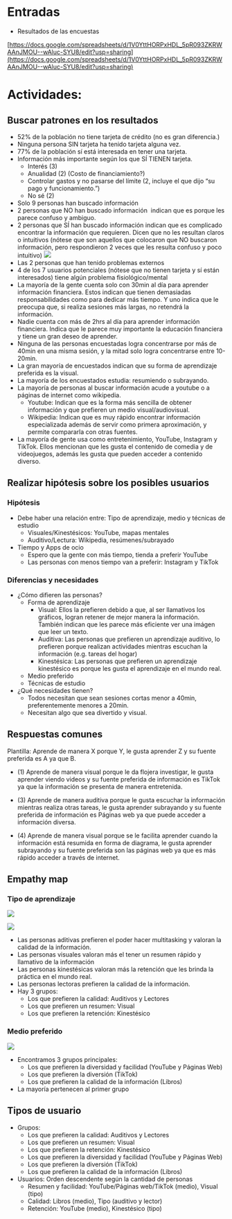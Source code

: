 # Entradas

- Resultados de las encuestas
    

[https://docs.google.com/spreadsheets/d/1V0YttHORPxHDL_5pR093ZKRWAAnJMOU--wAluc-SYU8/edit?usp=sharing](https://docs.google.com/spreadsheets/d/1V0YttHORPxHDL_5pR093ZKRWAAnJMOU--wAluc-SYU8/edit?usp=sharing)

# Actividades:
## Buscar patrones en los resultados

- 52% de la población no tiene tarjeta de crédito (no es gran diferencia.)
- Ninguna persona SIN tarjeta ha tenido tarjeta alguna vez.
- 77% de la población sí está interesada en tener una tarjeta.
- Información más importante según los que SÍ TIENEN tarjeta.
	- Interés (3)
	- Anualidad (2) (Costo de financiamiento?)
	- Controlar gastos y no pasarse del límite (2, incluye el que dijo “su pago y funcionamiento.”)
	- No sé (2)
- Solo 9 personas han buscado información
- 2 personas que NO han buscado información  indican que es porque les parece confuso y ambiguo. 
- 2 personas que SÍ han buscado información indican que es complicado encontrar la información que requieren. Dicen que no les resultan claros o intuitivos (nótese que son aquellos que colocaron que NO buscaron información, pero respondieron 2 veces que les resulta confuso y poco intuitivo)
![](https://lh7-us.googleusercontent.com/bMAdjUpn0Jfg1amG22IS06kG-Gn0ezg4zLyk-3KR4DKAaIle9MBXE5WXFDtVHNfAdgr5xqzCDtfeGyLGSr-N52g8qzI7grr6Pkjv1wouOh6eLFkhRcY80i5zOWHZiwyxXNL2J9dapW4zgVbowcv1S3c)
- Las 2 personas que han tenido problemas externos
- 4 de los 7 usuarios potenciales (nótese que no tienen tarjeta y sí están interesados) tiene algún problema fisiológico/mental
- La mayoría de la gente cuenta solo con 30min al día para aprender información financiera. Estos indican que tienen demasiadas responsabilidades como para dedicar más tiempo. Y uno indica que le preocupa que, si realiza sesiones más largas, no retendrá la información. 
- Nadie cuenta con más de 2hrs al día para aprender información financiera. Indica que le parece muy importante la educación financiera y tiene un gran deseo de aprender. 
- Ninguna de las personas encuestadas logra concentrarse por más de 40min en una misma sesión, y la mitad solo logra concentrarse entre 10-20min. 
- La gran mayoría de encuestados indican que su forma de aprendizaje preferida es la visual. 
- La mayoría de los encuestados estudia: resumiendo o subrayando. 
- La mayoría de personas al buscar información acude a youtube o a páginas de internet como wikipedia. 
	- Youtube: Indican que es la forma más sencilla de obtener información y que prefieren un medio visual/audiovisual. 
	- Wikipedia: Indican que es muy rápido encontrar información especializada además de servir como primera aproximación, y permite compararla con otras fuentes. 
- La mayoría de gente usa como entretenimiento, YouTube, Instagram y TikTok. Ellos mencionan que les gusta el contenido de comedia y de videojuegos, además les gusta que pueden acceder a contenido diverso.



## Realizar hipótesis sobre los posibles usuarios 


### Hipótesis 


- Debe haber una relación entre: Tipo de aprendizaje, medio y técnicas de estudio 
	- Visuales/Kinestésicos: YouTube, mapas mentales 
	- Auditivo/Lectura: Wikipedia, resúmenes/subrayado 
- Tiempo y Apps de ocio 
	- Espero que la gente con más tiempo, tienda a preferir YouTube  
	- Las personas con menos tiempo van a preferir: Instagram y TikTok  


### Diferencias y necesidades 


- ¿Cómo difieren las personas? 
	- Forma de aprendizaje 
		- Visual: Ellos la prefieren debido a que, al ser llamativos los gráficos, logran retener de mejor manera la información. También indican que les parece más eficiente ver una imágen que leer un texto. 
		- Auditiva: Las personas que prefieren un aprendizaje auditivo, lo prefieren porque realizan actividades mientras escuchan la información (e.g. tareas del hogar)
		- Kinestésica: Las personas que prefieren un aprendizaje kinestésico es porque les gusta el aprendizaje en el mundo real. 
	- Medio preferido
	- Técnicas de estudio 
- ¿Qué necesidades tienen?
	- Todos necesitan que sean sesiones cortas menor a 40min, preferentemente menores a 20min. 
	- Necesitan algo que sea divertido y visual.


## Respuestas comunes 

Plantilla: Aprende de manera X porque Y, le gusta aprender Z y su fuente preferida es A ya que B. 

- (1) Aprende de manera visual porque le da flojera investigar, le gusta aprender viendo videos y su fuente preferida de información es TikTok ya que la información se presenta de manera entretenida. 

- (3) Aprende de manera auditiva porque le gusta escuchar la información mientras realiza otras tareas, le gusta aprender subrayando y su fuente preferida de información es Páginas web ya que puede acceder a información diversa.  

- (4) Aprende de manera visual porque se le facilita aprender cuando la información está resumida en forma de diagrama, le gusta aprender subrayando y su fuente preferida son las páginas web ya que es más rápido acceder a través de internet.




## Empathy map 

### Tipo de aprendizaje 

![](https://lh7-us.googleusercontent.com/lcFbRUUvA1Fldofp42ldD6gllgQLlOqdx2I_4_KI3WXvdN4HV032GyjrRkIPulyixX9adl97Z9YmRX_HevE8be-KDZSC-oqneA25Lj9fAWBSh2LZI8jlPKNFtPLdKLUwDHwIlFfRzZNtdzXncEnr1Po)

  

![](https://lh7-us.googleusercontent.com/jtGygHUMVijhRhhSsqgNDnBILHpxucMbHUA_lf4JQvVjK2JVwvRTrMXTfNx7CPPDvDikpwB831uiBAi1eHNMKYdMqi1k-wx9E5bSjm60XI150vCYczYgIV2dJjZxMiG2-d6KBP10SNDhuFS60eFHhZ8)

  

- Las personas aditivas prefieren el poder hacer multitasking y valoran la calidad de la información. 
- Las personas visuales valoran más el tener un resumen rápido y llamativo de la información 
- Las personas kinestésicas valoran más la retención que les brinda la práctica en el mundo real. 
- Las personas lectoras prefieren la calidad de la información.  
- Hay 3 grupos: 
	- Los que prefieren la calidad: Auditivos y Lectores 
	- Los que prefieren un resumen: Visual 
	- Los que prefieren la retención: Kinestésico 

### Medio preferido

![](https://lh7-us.googleusercontent.com/X2jg39p5ENhbOBoYQTKrrHSfF9CvJANjLlHDiL604wSIRIf6n7I8CuKracqJib93jJeQJfAOs7XjF-k2nPC0hJGa63aFdVz6a-S34035xF0FR6-118V4hN--Rl3VTpoudjgKOOjohYZLaIq2WKR7qVE)

- Encontramos 3 grupos principales: 
	- Los que prefieren la diversidad y facilidad (YouTube y Páginas Web) 
	- Los que prefieren la diversión (TikTok) 
	- Los que prefieren la calidad de la información (Libros)  
- La mayoría pertenecen al primer grupo  
## Tipos de usuario 

- Grupos:  
	- Los que prefieren la calidad: Auditivos y Lectores 
	- Los que prefieren un resumen: Visual 
	- Los que prefieren la retención: Kinestésico 
	- Los que prefieren la diversidad y facilidad (YouTube y Páginas Web) 
	- Los que prefieren la diversión (TikTok)  
	- Los que prefieren la calidad de la información (Libros) 
- Usuarios: Orden descendente según la cantidad de personas  
	- Resumen y facilidad: YouTube/Páginas web/TikTok (medio), Visual (tipo) 
	- Calidad: Libros (medio), Tipo (auditivo y lector) 
	- Retención: YouTube (medio), Kinestésico (tipo) 
 




